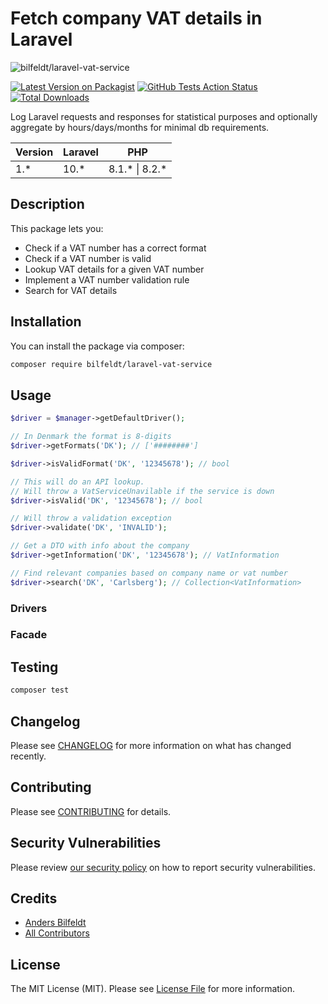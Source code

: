 # Fetch company VAT details in Laravel

![bilfeldt/laravel-vat-service](art/banner.png)

[![Latest Version on Packagist](https://img.shields.io/packagist/v/bilfeldt/laravel-vat-service.svg?style=flat-square)](https://packagist.org/packages/bilfeldt/laravel-vat-service)
[![GitHub Tests Action Status](https://img.shields.io/github/workflow/status/bilfeldt/laravel-vat-service/run-tests?label=tests)](https://github.com/bilfeldt/laravel-vat-service/actions?query=workflow%3Arun-tests+branch%3Amaster)
[![Total Downloads](https://img.shields.io/packagist/dt/bilfeldt/laravel-vat-service.svg?style=flat-square)](https://packagist.org/packages/bilfeldt/laravel-vat-service)

Log Laravel requests and responses for statistical purposes and optionally aggregate by hours/days/months for minimal db requirements.

| Version | Laravel     | PHP                     |
|---------|-------------|-------------------------|
| 1.*     | 10.*        | 8.1.* \| 8.2.*          |

## Description

This package lets you:

- Check if a VAT number has a correct format
- Check if a VAT number is valid
- Lookup VAT details for a given VAT number
- Implement a VAT number validation rule
- Search for VAT details

## Installation

You can install the package via composer:

```bash
composer require bilfeldt/laravel-vat-service
```

## Usage

```php
$driver = $manager->getDefaultDriver();

// In Denmark the format is 8-digits
$driver->getFormats('DK'); // ['########']

$driver->isValidFormat('DK', '12345678'); // bool

// This will do an API lookup.
// Will throw a VatServiceUnavilable if the service is down
$driver->isValid('DK', '12345678'); // bool

// Will throw a validation exception
$driver->validate('DK', 'INVALID');

// Get a DTO with info about the company
$driver->getInformation('DK', '12345678'); // VatInformation

// Find relevant companies based on company name or vat number
$driver->search('DK', 'Carlsberg'); // Collection<VatInformation>


```

### Drivers

### Facade

## Testing

```bash
composer test
```

## Changelog

Please see [CHANGELOG](CHANGELOG.md) for more information on what has changed recently.

## Contributing

Please see [CONTRIBUTING](.github/CONTRIBUTING.md) for details.

## Security Vulnerabilities

Please review [our security policy](../../security/policy) on how to report security vulnerabilities.

## Credits

- [Anders Bilfeldt](https://github.com/bilfeldt)
- [All Contributors](../../contributors)

## License

The MIT License (MIT). Please see [License File](LICENSE.md) for more information.
